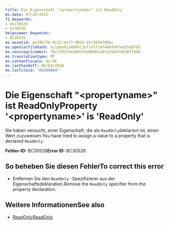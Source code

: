 ```yaml
---
title: Die Eigenschaft "<propertyname>" ist ReadOnly
ms.date: 07/20/2015
f1_keywords:
- vbc30526
- bc30526
helpviewer_keywords:
- BC30526
ms.assetid: da79b77b-0132-4ef3-9825-55c5656f9bbc
ms.openlocfilehash: ac1ebe6124605c2ef147f14f446fd4fee55db78d
ms.sourcegitcommit: f8c270376ed905f6a8896ce0fe25b4f4b38ff498
ms.translationtype: MT
ms.contentlocale: de-DE
ms.lasthandoff: 06/04/2020
ms.locfileid: "84399864"
---
```

# <a name="property-propertyname-is-readonly"></a><span data-ttu-id="69689-102">Die Eigenschaft "\<propertyname>" ist ReadOnly</span><span class="sxs-lookup"><span data-stu-id="69689-102">Property '\<propertyname>' is 'ReadOnly'</span></span>
<span data-ttu-id="69689-103">Sie haben versucht, einer Eigenschaft, die als `ReadOnly`deklariert ist, einen Wert zuzuweisen.</span><span class="sxs-lookup"><span data-stu-id="69689-103">You have tried to assign a value to a property that is declared `ReadOnly`.</span></span>  
  
 <span data-ttu-id="69689-104">**Fehler-ID:** BC30526</span><span class="sxs-lookup"><span data-stu-id="69689-104">**Error ID:** BC30526</span></span>  
  
## <a name="to-correct-this-error"></a><span data-ttu-id="69689-105">So beheben Sie diesen Fehler</span><span class="sxs-lookup"><span data-stu-id="69689-105">To correct this error</span></span>  
  
- <span data-ttu-id="69689-106">Entfernen Sie den `ReadOnly` -Spezifizierer aus der Eigenschaftsdeklaration.</span><span class="sxs-lookup"><span data-stu-id="69689-106">Remove the `ReadOnly` specifier from the property declaration.</span></span>  
  
## <a name="see-also"></a><span data-ttu-id="69689-107">Weitere Informationen</span><span class="sxs-lookup"><span data-stu-id="69689-107">See also</span></span>

- [<span data-ttu-id="69689-108">ReadOnly</span><span class="sxs-lookup"><span data-stu-id="69689-108">ReadOnly</span></span>](../language-reference/modifiers/readonly.md)
